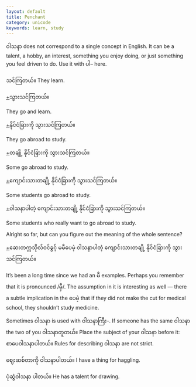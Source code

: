```yaml
---
layout: default
title: Penchant
category: unicode
keywords: learn, study
---
```


<p><span class='mm3'>ဝါသနာ</span> does not correspond to a single concept in English. It can be a talent, a hobby, an interest, something you enjoy doing, or just something you feel driven to do. Use it with <span class='mm3'>ပါ</span>– here.</p>

<p><span class='mm3'>သင်ကြတယ်။</span> They learn.</p>

<p class="hide-trigger"><a href='#'>+</a><span class='mm3'>သွားသင်ကြတယ်။</span></p>
<p class='hide-this'>They go and learn.</p>

<p class="hide-trigger"><a href='#'>+</a><span class='mm3'>နိုင်ငံခြားကို သွားသင်ကြတယ်။</span></p>
<p class='hide-this'>They go abroad to study.</p>

<p class="hide-trigger"><a href='#'>+</a><span class='mm3'>တချို့ နိုင်ငံခြားကို သွားသင်ကြတယ်။</span></p>
<p class='hide-this'>Some go abroad to study.</p>

<p class="hide-trigger"><a href='#'>+</a><span class='mm3'>ကျောင်းသားတချို့ နိုင်ငံခြားကို သွားသင်ကြတယ်။</span></p>
<p class='hide-this'>Some students go abroad to study.</p>

<p class="hide-trigger"><a href='#'>+</a><span class='mm3'>ဝါသနာပါတဲ့ ကျောင်းသားတချို့ နိုင်ငံခြားကို သွားသင်ကြတယ်။</span></p>
<p class='hide-this'>Some students who really want to go abroad to study.</p>

<p>Alright so far, but can you figure out the meaning of the whole sentence?</p>
<p class="hide-trigger"><a href='#'>+</a><span class='mm3'>ဆေးတက္ကသိုလ်ဝင်ခွင့် မမီပေမဲ့ ဝါသနာပါတဲ့ ကျောင်းသားတချို့ နိုင်ငံခြားကို သွားသင်ကြတယ်။</span></p>
<p class='hide-this'>It’s been a long time since we had an <span class='mm3'>မီ</span> examples. Perhaps you remember that it is pronounced /<span class='mm3'>မှီ</span>/. The assumption in it is interesting as well — there a subtle implication in the <span class='mm3'>ပေမဲ့</span> that if they did not make the cut for medical school, they shouldn’t study medicine.</p>

<p>Sometimes <span class='mm3'>ဝါသနာ</span> is used with <span class='mm3'>ဝါသနာကြီး</span>–. If someone has the same <span class='mm3'>ဝါသနာ</span> the two of you <span class='mm3'>ဝါသနာတူတယ်။</span> Place the subject of your <span class='mm3'>ဝါသနာ</span> before it: <span class='mm3'>စာပေဝါသနာပါတယ်။</span> Rules for describing <span class='mm3'>ဝါသနာ</span> are not strict.</p>
<p><span class='mm3'>ဈေးဆစ်တာကို ဝါသနာပါတယ်။</span> I have a thing for haggling.</p>
<p><span class='mm3'>ပုံဆွဲဝါသနာ ပါတယ်။</span> He has a talent for drawing.</p>
